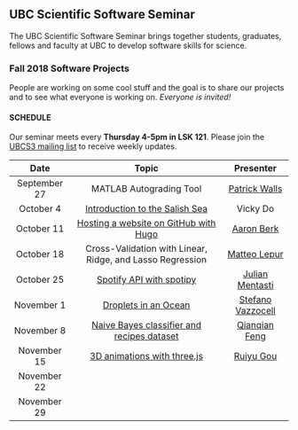 ## UBC Scientific Software Seminar

The UBC Scientific Software Seminar brings together students, graduates, fellows and faculty at UBC to develop software skills for science.

### Fall 2018 Software Projects

People are working on some cool stuff and the goal is to share our projects and to see what everyone is working on. *Everyone is invited!*

#### SCHEDULE

Our seminar meets every **Thursday 4-5pm in LSK 121**. Please join the [UBCS3 mailing list](https://ubc.ca1.qualtrics.com/jfe/form/SV_6VCa1EYL5xjlUQ5) to receive weekly updates.

| Date | Topic | Presenter |
| :---: | :---: | :---: |
| September 27 | MATLAB Autograding Tool | [Patrick Walls](https://github.com/patrickwalls) |
| October 4 | [Introduction to the Salish Sea](10-04-vicky-do/UBCS3-DO.pdf) | Vicky Do |
| October 11 | [Hosting a website on GitHub with Hugo](https://aaronberk.ca/project/hugo-tutorial/)  | [Aaron Berk](https://github.com/asberk) |
| October 18 | Cross-Validation with Linear, Ridge, and Lasso Regression | [Matteo Lepur](https://github.com/matteolepur) |
| October 25 | [Spotify API with spotipy](https://github.com/ubcs3/2018-Fall/tree/master/10-25-julian-mentasti) | [Julian Mentasti](https://github.com/Julian-Mentasti) |
| November 1 | [Droplets in an Ocean](https://stefanovazzoler.com/ubcs3-droplets/) |  [Stefano Vazzocell](https://github.com/stefanovazzocell) |
| November 8 | [Naive Bayes classifier and recipes dataset](https://github.com/ubcs3/2018-Fall/tree/master/11-08-Qianqian-Feng) | [Qianqian Feng](https://github.com/QianqianF) |
| November 15 | [3D animations with three.js](https://github.com/Ein04/404Koinobori) | [Ruiyu Gou](https://github.com/Ein04) |
| November 22 |  |  |
| November 29 |  |  |
